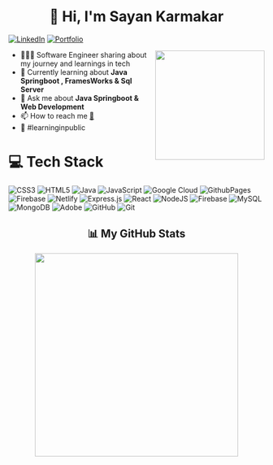 <h1 align="center">👋 Hi, I'm Sayan Karmakar</h1>

[![LinkedIn](https://img.shields.io/badge/LinkedIn-%230077B5.svg?logo=linkedin&logoColor=white)](https://www.linkedin.com/in/sayan-karmakar-b82302234/)
[![Portfolio](https://img.shields.io/badge/Portfolio-%23000000.svg?style=plastic&logo=firefox&logoColor=#FF7139)](sayan-karmakar.netlify.app)

<img src="https://cdn-icons-png.flaticon.com/256/5072/5072860.png" align="right" width="215">

- 👩🏻‍💻 Software Engineer sharing about my journey and learnings in tech<br/>
- 🌱 Currently learning about **Java Springboot , FramesWorks & Sql Server**<br/>
- 💬 Ask me about **Java Springboot  & Web Development**<br/>
- 📫 How to reach me [📩](mailto:sayan18karmakar@gmail.com)<br/>
- 🌷 #learninginpublic<br>

# 💻 Tech Stack
![CSS3](https://img.shields.io/badge/css3-%231572B6.svg?style=plastic&logo=css3&logoColor=white) 
![HTML5](https://img.shields.io/badge/html5-%23E34F26.svg?style=plastic&logo=html5&logoColor=white) 
![Java](https://img.shields.io/badge/java-%23ED8B00.svg?style=plastic&logo=openjdk&logoColor=white) 
![JavaScript](https://img.shields.io/badge/javascript-%23323330.svg?style=plastic&logo=javascript&logoColor=%23F7DF1E) 
![Google Cloud](https://img.shields.io/badge/GoogleCloud-%234285F4.svg?style=plastic&logo=google-cloud&logoColor=white) 
![GithubPages](https://img.shields.io/badge/github%20pages-121013?style=plastic&logo=github&logoColor=white) 
![Firebase](https://img.shields.io/badge/firebase-%23039BE5.svg?style=plastic&logo=firebase) 
![Netlify](https://img.shields.io/badge/netlify-%23000000.svg?style=plastic&logo=netlify&logoColor=#00C7B7) 
![Express.js](https://img.shields.io/badge/express.js-%23404d59.svg?style=plastic&logo=express&logoColor=%2361DAFB) 
![React](https://img.shields.io/badge/react-%2320232a.svg?style=plastic&logo=react&logoColor=%2361DAFB) 
![NodeJS](https://img.shields.io/badge/node.js-6DA55F?style=plastic&logo=node.js&logoColor=white) 
![Firebase](https://img.shields.io/badge/firebase-a08021?style=plastic&logo=firebase&logoColor=ffcd34) 
![MySQL](https://img.shields.io/badge/mysql-4479A1.svg?style=plastic&logo=mysql&logoColor=white) 
![MongoDB](https://img.shields.io/badge/MongoDB-%234ea94b.svg?style=plastic&logo=mongodb&logoColor=white) 
![Adobe](https://img.shields.io/badge/adobe-%23FF0000.svg?style=plastic&logo=adobe&logoColor=white) 
![GitHub](https://img.shields.io/badge/github-%23121011.svg?style=plastic&logo=github&logoColor=white) 
![Git](https://img.shields.io/badge/git-%23F05033.svg?style=plastic&logo=git&logoColor=white) 



<!-- 📊 GitHub Stats -->
<h2 align="center">📊 My GitHub Stats</h2>

<div align="center">
  <!-- GitHub overall stats -->
  <img src="https://github-readme-stats.vercel.app/api?username=KarmakarSayan&show_icons=true&theme=tokyonight&hide_border=false&count_private=true" width="400" />

  <!-- GitHub streak stats (Vercel hosted, more stable) -->
 <!-- <img src="https://streak-stats.demolab.com/?user=KarmakarSayan&theme=tokyonight" width="400" /> -->
</div>



